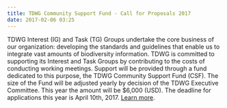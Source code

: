 ```yaml
---
title: TDWG Community Support Fund - Call for Proposals 2017
date: 2017-02-06 03:25
---
```


TDWG Interest (IG) and Task (TG) Groups undertake the core business of our organization: developing the standards and guidelines that enable us to integrate vast amounts of biodiversity information. TDWG is committed to supporting its Interest and Task Groups by contributing to the costs of conducting working meetings. Support will be provided through a fund dedicated to this purpose, the TDWG Community Support Fund (CSF). The size of the Fund will be adjusted yearly by decision of the TDWG Executive Committee. This year the amount will be $6,000 (USD). The deadline for applications this year is April 10th, 2017. [Learn more](http://www.tdwg.org/activities/comm-support-fund/).
